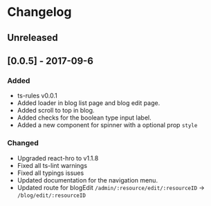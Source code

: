 # Changelog

## Unreleased
## [0.0.5] - 2017-09-6
### Added
- ts-rules v0.0.1
- Added loader in blog list page and blog edit page.
- Added scroll to top in blog.
- Added checks for the boolean type input label.
- Added a new component for spinner with a optional prop `style`

### Changed

- Upgraded react-hro to v1.1.8
- Fixed all ts-lint warnings
- Fixed all typings issues
- Updated documentation for the navigation menu.
- Updated route for blogEdit `/admin/:resource/edit/:resourceID` -> `/blog/edit/:resourceID`
